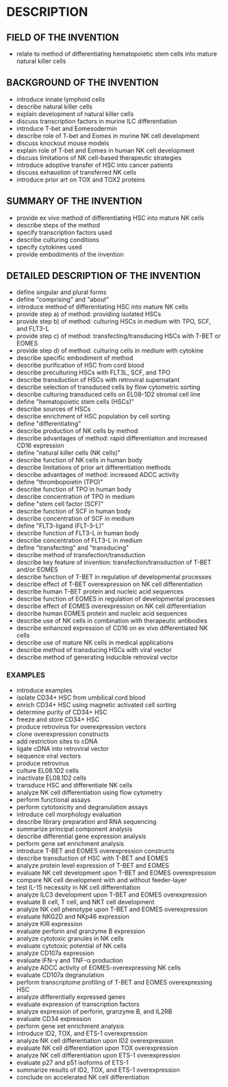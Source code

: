 # DESCRIPTION

## FIELD OF THE INVENTION

- relate to method of differentiating hematopoietic stem cells into mature natural killer cells

## BACKGROUND OF THE INVENTION

- introduce innate lymphoid cells
- describe natural killer cells
- explain development of natural killer cells
- discuss transcription factors in murine ILC differentiation
- introduce T-bet and Eomesodermin
- describe role of T-bet and Eomes in murine NK cell development
- discuss knockout mouse models
- explain role of T-bet and Eomes in human NK cell development
- discuss limitations of NK cell-based therapeutic strategies
- introduce adoptive transfer of HSC into cancer patients
- discuss exhaustion of transferred NK cells
- introduce prior art on TOX and TOX2 proteins

## SUMMARY OF THE INVENTION

- provide ex vivo method of differentiating HSC into mature NK cells
- describe steps of the method
- specify transcription factors used
- describe culturing conditions
- specify cytokines used
- provide embodiments of the invention

## DETAILED DESCRIPTION OF THE INVENTION

- define singular and plural forms
- define "comprising" and "about"
- introduce method of differentiating HSC into mature NK cells
- provide step a) of method: providing isolated HSCs
- provide step b) of method: culturing HSCs in medium with TPO, SCF, and FLT3-L
- provide step c) of method: transfecting/transducing HSCs with T-BET or EOMES
- provide step d) of method: culturing cells in medium with cytokine
- describe specific embodiment of method
- describe purification of HSC from cord blood
- describe preculturing HSCs with FLT3L, SCF, and TPO
- describe transduction of HSCs with retroviral supernatant
- describe selection of transduced cells by flow cytometric sorting
- describe culturing transduced cells on EL08-1D2 stromal cell line
- define "hematopoietic stem cells (HSCs)"
- describe sources of HSCs
- describe enrichment of HSC population by cell sorting
- define "differentiating"
- describe production of NK cells by method
- describe advantages of method: rapid differentiation and increased CD16 expression
- define "natural killer cells (NK cells)"
- describe function of NK cells in human body
- describe limitations of prior art differentiation methods
- describe advantages of method: increased ADCC activity
- define "thrombopoietin (TPO)"
- describe function of TPO in human body
- describe concentration of TPO in medium
- define "stem cell factor (SCF)"
- describe function of SCF in human body
- describe concentration of SCF in medium
- define "FLT3-ligand (FLT-3-L)"
- describe function of FLT3-L in human body
- describe concentration of FLT3-L in medium
- define "transfecting" and "transducing"
- describe method of transfection/transduction
- describe key feature of invention: transfection/transduction of T-BET and/or EOMES
- describe function of T-BET in regulation of developmental processes
- describe effect of T-BET overexpression on NK cell differentiation
- describe human T-BET protein and nucleic acid sequences
- describe function of EOMES in regulation of developmental processes
- describe effect of EOMES overexpression on NK cell differentiation
- describe human EOMES protein and nucleic acid sequences
- describe use of NK cells in combination with therapeutic antibodies
- describe enhanced expression of CD16 on ex vivo differentiated NK cells
- describe use of mature NK cells in medical applications
- describe method of transducing HSCs with viral vector
- describe method of generating inducible retroviral vector

### EXAMPLES

- introduce examples
- isolate CD34+ HSC from umbilical cord blood
- enrich CD34+ HSC using magnetic activated cell sorting
- determine purity of CD34+ HSC
- freeze and store CD34+ HSC
- produce retrovirus for overexpression vectors
- clone overexpression constructs
- add restriction sites to cDNA
- ligate cDNA into retroviral vector
- sequence viral vectors
- produce retrovirus
- culture EL08.1D2 cells
- inactivate EL08.1D2 cells
- transduce HSC and differentiate NK cells
- analyze NK cell differentiation using flow cytometry
- perform functional assays
- perform cytotoxicity and degranulation assays
- introduce cell morphology evaluation
- describe library preparation and RNA sequencing
- summarize principal component analysis
- describe differential gene expression analysis
- perform gene set enrichment analysis
- introduce T-BET and EOMES overexpression constructs
- describe transduction of HSC with T-BET and EOMES
- analyze protein level expression of T-BET and EOMES
- evaluate NK cell development upon T-BET and EOMES overexpression
- compare NK cell development with and without feeder-layer
- test IL-15 necessity in NK cell differentiation
- analyze ILC3 development upon T-BET and EOMES overexpression
- evaluate B cell, T cell, and NKT cell development
- analyze NK cell phenotype upon T-BET and EOMES overexpression
- evaluate NKG2D and NKp46 expression
- analyze KIR expression
- evaluate perforin and granzyme B expression
- analyze cytotoxic granules in NK cells
- evaluate cytotoxic potential of NK cells
- analyze CD107a expression
- evaluate IFN-γ and TNF-α production
- analyze ADCC activity of EOMES-overexpressing NK cells
- evaluate CD107a degranulation
- perform transcriptome profiling of T-BET and EOMES overexpressing HSC
- analyze differentially expressed genes
- evaluate expression of transcription factors
- analyze expression of perforin, granzyme B, and IL2RB
- evaluate CD34 expression
- perform gene set enrichment analysis
- introduce ID2, TOX, and ETS-1 overexpression
- analyze NK cell differentiation upon ID2 overexpression
- evaluate NK cell differentiation upon TOX overexpression
- analyze NK cell differentiation upon ETS-1 overexpression
- evaluate p27 and p51 isoforms of ETS-1
- summarize results of ID2, TOX, and ETS-1 overexpression
- conclude on accelerated NK cell differentiation

